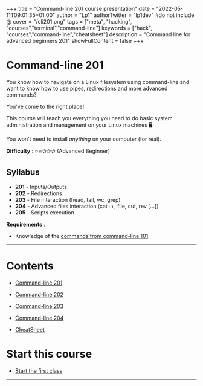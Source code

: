 +++
title = "Command-line 201 course presentation"
date = "2022-05-11T09:01:35+01:00"
author = "Lp1"
authorTwitter = "lp1dev" #do not include @
cover = "/cli201.png"
tags = ["meta", "hacking", "courses","terminal","command-line"]
keywords = ["hack", "courses","command-line","cheatsheet"]
description = "Command line for advanced beginners 201"
showFullContent = false
+++

# Command-line 201

You know how to navigate on a Linux filesystem using command-line and want to know how to use pipes, redirections and more advanced commands?

You've come to the right place! 

This course will teach you everything you need to do basic system administration and management on your Linux machines 🖥️.

You won't need to install *anything* on your computer (for real).

**Difficulty** : ⭐⭐✰✰✰ (Advanced Beginner)

## Syllabus

- **201** - Inputs/Outputs
- **202** - Redirections
- **203** - File interaction (head, tail, wc, grep)
- **204** - Advanced files interaction (cat++, file, cut, rev [...])
- **205** - Scripts execution 

**Requirements** : 

- Knowledge of the [commands from command-line 101](/posts/command_line_101/cheatsheet)

---


# Contents

- [Command-line 201](./201)
- [Command-line 202](./202)
- [Command-line 203](./203)
- [Command-line 204](./204)

- [CheatSheet](./cheatsheet)

# Start this course

- [Start the first class](./201)

---

